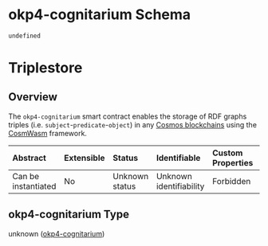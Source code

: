 # okp4-cognitarium Schema

```txt
undefined
```

# Triplestore

## Overview

The `okp4-cognitarium` smart contract enables the storage of RDF graphs triples (i.e. `subject`-`predicate`-`object`) in any [Cosmos blockchains](https://cosmos.network/) using the [CosmWasm](https://cosmwasm.com/) framework.

| Abstract            | Extensible | Status         | Identifiable            | Custom Properties | Additional Properties | Access Restrictions | Defined In                                                                   |
| :------------------ | :--------- | :------------- | :---------------------- | :---------------- | :-------------------- | :------------------ | :--------------------------------------------------------------------------- |
| Can be instantiated | No         | Unknown status | Unknown identifiability | Forbidden         | Allowed               | none                | [okp4-cognitarium.json](schema/okp4-cognitarium.json "open original schema") |

## okp4-cognitarium Type

unknown ([okp4-cognitarium](okp4-cognitarium.md))
